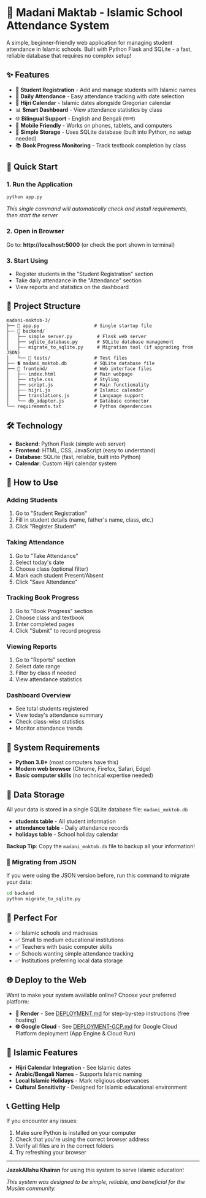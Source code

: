 # 🕌 Madani Maktab - Islamic School Attendance System

A simple, beginner-friendly web application for managing student attendance in Islamic schools. Built with Python Flask and SQLite - a fast, reliable database that requires no complex setup!

## ✨ Features

- 📝 **Student Registration** - Add and manage students with Islamic names
- 📅 **Daily Attendance** - Easy attendance tracking with date selection
- 🌙 **Hijri Calendar** - Islamic dates alongside Gregorian calendar
- 📊 **Smart Dashboard** - View attendance statistics by class
- 🌐 **Bilingual Support** - English and Bengali (বাংলা)
- 📱 **Mobile Friendly** - Works on phones, tablets, and computers
- 💾 **Simple Storage** - Uses SQLite database (built into Python, no setup needed)
- 📚 **Book Progress Monitoring** - Track textbook completion by class

## 🚀 Quick Start

### 1. Run the Application
```bash
python app.py
```
*This single command will automatically check and install requirements, then start the server*

### 2. Open in Browser
Go to: **http://localhost:5000** (or check the port shown in terminal)

### 3. Start Using
- Register students in the "Student Registration" section
- Take daily attendance in the "Attendance" section  
- View reports and statistics on the dashboard

## 📁 Project Structure

```
madani-moktob-3/
├── 🚀 app.py                    # Single startup file
├── 📁 backend/
│   ├── simple_server.py         # Flask web server
│   ├── sqlite_database.py       # SQLite database management
│   ├── migrate_to_sqlite.py     # Migration tool (if upgrading from JSON)
│   └── 📁 tests/                # Test files
├── � madani_moktob.db          # SQLite database file
├── 📁 frontend/                 # Web interface files
│   ├── index.html              # Main webpage
│   ├── style.css               # Styling
│   ├── script.js               # Main functionality
│   ├── hijri.js                # Islamic calendar
│   ├── translations.js         # Language support
│   └── db_adapter.js           # Database connector
└── requirements.txt            # Python dependencies
```

## 🛠️ Technology

- **Backend**: Python Flask (simple web server)
- **Frontend**: HTML, CSS, JavaScript (easy to understand)
- **Database**: SQLite (fast, reliable, built into Python)
- **Calendar**: Custom Hijri calendar system

## 📖 How to Use

### Adding Students
1. Go to "Student Registration"
2. Fill in student details (name, father's name, class, etc.)
3. Click "Register Student"

### Taking Attendance  
1. Go to "Take Attendance"
2. Select today's date
3. Choose class (optional filter)
4. Mark each student Present/Absent
5. Click "Save Attendance"

### Tracking Book Progress
1. Go to "Book Progress" section
2. Choose class and textbook
3. Enter completed pages
4. Click "Submit" to record progress

### Viewing Reports
1. Go to "Reports" section
2. Select date range
3. Filter by class if needed
4. View attendance statistics

### Dashboard Overview
- See total students registered
- View today's attendance summary
- Check class-wise statistics
- Monitor attendance trends

## 🔧 System Requirements

- **Python 3.8+** (most computers have this)
- **Modern web browser** (Chrome, Firefox, Safari, Edge)
- **Basic computer skills** (no technical expertise needed)

## 💾 Data Storage

All your data is stored in a single SQLite database file: `madani_moktob.db`
- **students table** - All student information
- **attendance table** - Daily attendance records  
- **holidays table** - School holiday calendar

**Backup Tip**: Copy the `madani_moktob.db` file to backup all your information!

### 🔄 Migrating from JSON
If you were using the JSON version before, run this command to migrate your data:
```bash
cd backend
python migrate_to_sqlite.py
```

## 🌟 Perfect For

- ✅ Islamic schools and madrasas
- ✅ Small to medium educational institutions  
- ✅ Teachers with basic computer skills
- ✅ Schools wanting simple attendance tracking
- ✅ Institutions preferring local data storage

## 🌐 Deploy to the Web

Want to make your system available online? Choose your preferred platform:

- **🚀 Render** - See [DEPLOYMENT.md](DEPLOYMENT.md) for step-by-step instructions (free hosting)
- **🌐 Google Cloud** - See [DEPLOYMENT-GCP.md](DEPLOYMENT-GCP.md) for Google Cloud Platform deployment (App Engine & Cloud Run)

## 🤲 Islamic Features

- **Hijri Calendar Integration** - See Islamic dates
- **Arabic/Bengali Names** - Supports Islamic naming
- **Local Islamic Holidays** - Mark religious observances
- **Cultural Sensitivity** - Designed for Islamic educational environment

## 📞 Getting Help

If you encounter any issues:
1. Make sure Python is installed on your computer
2. Check that you're using the correct browser address
3. Verify all files are in the correct folders
4. Try refreshing your browser

---

**JazakAllahu Khairan** for using this system to serve Islamic education! 

*This system was designed to be simple, reliable, and beneficial for the Muslim community.* 